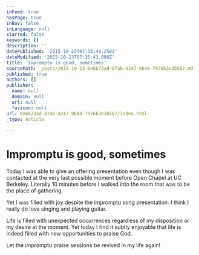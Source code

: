 ```yaml
---
inFeed: true
hasPage: true
inNav: false
inLanguage: null
starred: false
keywords: []
description: ''
datePublished: '2015-10-23T07:35:49.258Z'
dateModified: '2015-10-23T07:35:43.080Z'
title: 'Impromptu is good, sometimes'
sourcePath: _posts/2015-10-23-0e6b73ad-87ab-4247-9b48-7976b3e3b587.md
published: true
authors: []
publisher:
  name: null
  domain: null
  url: null
  favicon: null
url: 0e6b73ad-87ab-4247-9b48-7976b3e3b587/index.html
_type: Article

---
```

# Impromptu is good, sometimes

Today I was able to give an offering presentation even though I was contacted at the very last possible moment before Open Chapel at UC Berkeley. Literally 10 minutes before I walked into the room that was to be the place of gathering.

Yet I was filled with joy despite the impromptu song presentation. I think I really do love singing and playing guitar.

Life is filled with unexpected occurrences regardless of my disposition or my desire at the moment. Yet today I find it subtly enjoyable that life is indeed filled with new opportunities to praise God.

Let the impromptu praise sessions be revived in my life again!